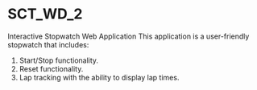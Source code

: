 # SCT_WD_2
Interactive Stopwatch Web Application
This application is a user-friendly stopwatch that includes:
  1. Start/Stop functionality.
  2. Reset functionality.
  3. Lap tracking with the ability to display lap times.
